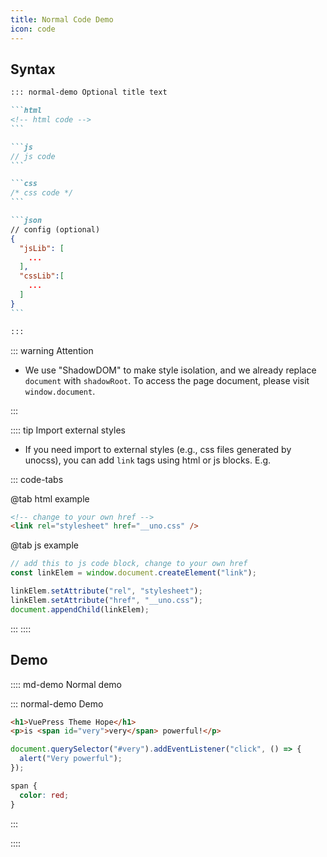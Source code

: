 ```yaml
---
title: Normal Code Demo
icon: code
---
```


## Syntax

<!-- #region syntax -->

````md
::: normal-demo Optional title text

```html
<!-- html code -->
```

```js
// js code
```

```css
/* css code */
```

```json
// config (optional)
{
  "jsLib": [
    ...
  ],
  "cssLib":[
    ...
  ]
}
```

:::
````

<!-- #endregion syntax -->

::: warning Attention

- We use "ShadowDOM" to make style isolation, and we already replace `document` with `shadowRoot`. To access the page document, please visit `window.document`.

:::

:::: tip Import external styles

- If you need import to external styles (e.g., css files generated by unocss), you can add `link` tags using html or js blocks. E.g.

::: code-tabs

@tab html example

```html
<!-- change to your own href -->
<link rel="stylesheet" href="__uno.css" />
```

@tab js example

```js
// add this to js code block, change to your own href
const linkElem = window.document.createElement("link");

linkElem.setAttribute("rel", "stylesheet");
linkElem.setAttribute("href", "__uno.css");
document.appendChild(linkElem);
```

:::
::::

## Demo

<!-- #region demo -->

:::: md-demo Normal demo

::: normal-demo Demo

```html
<h1>VuePress Theme Hope</h1>
<p>is <span id="very">very</span> powerful!</p>
```

```js
document.querySelector("#very").addEventListener("click", () => {
  alert("Very powerful");
});
```

```css
span {
  color: red;
}
```

:::

::::

<!-- #endregion demo -->
